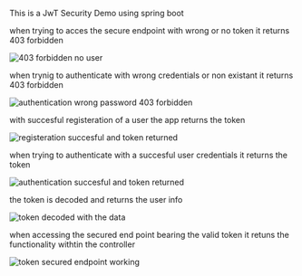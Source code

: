 This is a JwT Security Demo using spring boot 

when trying to acces the secure endpoint with wrong or no token it returns 403 forbidden 


![403 forbidden no user ](https://github.com/MohamedTaha15/SecurityDemo/assets/91467334/80bd219c-96b2-47b2-bd7a-eb2b1b060d8e)


when trynig to authenticate with  wrong credentials or non existant it returns 403 forbidden 


![authentication wrong password 403 forbidden](https://github.com/MohamedTaha15/SecurityDemo/assets/91467334/c48411ad-2af7-469a-9177-25e06b02ba54)


with succesful registeration of a user the app returns the token 


![registeration succesful and token returned ](https://github.com/MohamedTaha15/SecurityDemo/assets/91467334/9adc7973-4318-433c-9b13-a4d8156950d9)


when trying to authenticate with a succesful user credentials it returns the token 


![authentication succesful and token returned ](https://github.com/MohamedTaha15/SecurityDemo/assets/91467334/e0fdad3c-f830-40e5-9732-1a9a85c2aba7)


the token is decoded and returns the user info 


![token decoded with the data ](https://github.com/MohamedTaha15/SecurityDemo/assets/91467334/700ee722-70e7-46dc-a223-6db8d69ab4bd)


when accessing the secured end point bearing the valid token it retuns the functionality withtin the controller 


![token secured endpoint working ](https://github.com/MohamedTaha15/SecurityDemo/assets/91467334/2a42cfce-48e6-4c24-95b6-f924fad2eead)


